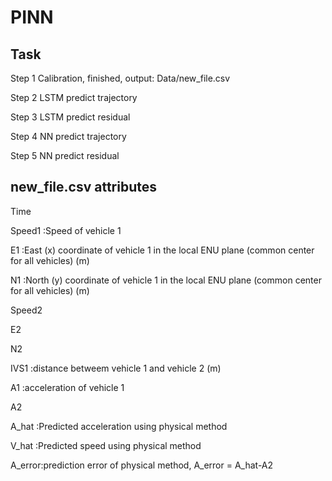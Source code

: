 # PINN
## Task

Step 1 Calibration, finished, output: Data/new_file.csv

Step 2 LSTM predict trajectory

Step 3 LSTM predict residual

Step 4 NN predict trajectory

Step 5 NN predict residual


## new_file.csv attributes

Time	

Speed1  :Speed of vehicle 1

E1  :East (x) coordinate of vehicle 1 in the local ENU plane (common center for all vehicles) (m)

N1	:North (y) coordinate of vehicle 1 in the local ENU plane (common center for all vehicles) (m)

Speed2

E2	

N2	

IVS1	:distance betweem vehicle 1 and vehicle 2 (m)

A1	:acceleration of vehicle 1

A2	

A_hat	:Predicted acceleration using physical method

V_hat	:Predicted speed using physical method

A_error:prediction error of physical method, A_error = A_hat-A2
